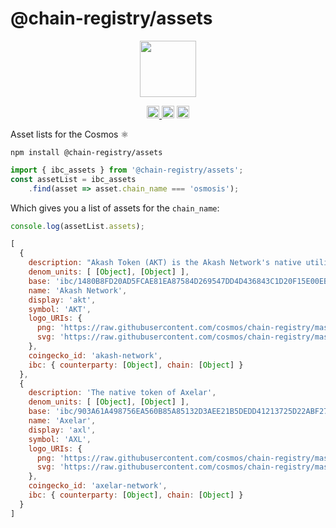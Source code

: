 # @chain-registry/assets

<p align="center" width="100%">
    <img height="90" src="https://user-images.githubusercontent.com/545047/184277736-69fef40f-1991-4c0e-b979-da125cf7fd8f.svg" />
</p>

<p align="center" width="100%">
  <a href="https://github.com/cosmology-tech/chain-registry/actions/workflows/run-tests.yml">
    <img height="20" src="https://github.com/cosmology-tech/chain-registry/actions/workflows/run-tests.yml/badge.svg" />
  </a>
   <a href="https://github.com/cosmology-tech/chain-registry/blob/main/LICENSE"><img height="20" src="https://img.shields.io/badge/license-MIT-blue.svg"></a>
   <a href="https://www.npmjs.com/package/@chain-registry/assets"><img height="20" src="https://img.shields.io/github/package-json/v/cosmology-tech/chain-registry?filename=packages%2Fassets%2Fpackage.json"></a>
</p>

Asset lists for the Cosmos ⚛️

```
npm install @chain-registry/assets
```

```js
import { ibc_assets } from '@chain-registry/assets';
const assetList = ibc_assets
    .find(asset => asset.chain_name === 'osmosis');
```

Which gives you a list of assets for the `chain_name`:

```js
console.log(assetList.assets);

[
  {
    description: "Akash Token (AKT) is the Akash Network's native utility token, used as the primary means to govern, secure the blockchain, incentivize participants, and provide a default mechanism to store and exchange value.",
    denom_units: [ [Object], [Object] ],
    base: 'ibc/1480B8FD20AD5FCAE81EA87584D269547DD4D436843C1D20F15E00EB64743EF4',
    name: 'Akash Network',
    display: 'akt',
    symbol: 'AKT',
    logo_URIs: {
      png: 'https://raw.githubusercontent.com/cosmos/chain-registry/master/akash/images/akt.png',
      svg: 'https://raw.githubusercontent.com/cosmos/chain-registry/master/akash/images/akt.svg'
    },
    coingecko_id: 'akash-network',
    ibc: { counterparty: [Object], chain: [Object] }
  },
  {
    description: 'The native token of Axelar',
    denom_units: [ [Object], [Object] ],
    base: 'ibc/903A61A498756EA560B85A85132D3AEE21B5DEDD41213725D22ABF276EA6945E',
    name: 'Axelar',
    display: 'axl',
    symbol: 'AXL',
    logo_URIs: {
      png: 'https://raw.githubusercontent.com/cosmos/chain-registry/master/axelar/images/axl.png',
      svg: 'https://raw.githubusercontent.com/cosmos/chain-registry/master/axelar/images/axl.svg'
    },
    coingecko_id: 'axelar-network',
    ibc: { counterparty: [Object], chain: [Object] }
  }
]
```